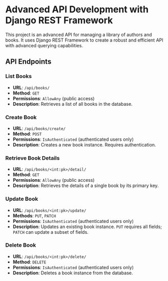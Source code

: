 # Advanced API Development with Django REST Framework

This project is an advanced API for managing a library of authors and books. It uses Django REST Framework to create a robust and efficient API with advanced querying capabilities.

## API Endpoints

### List Books
- **URL**: `/api/books/`
- **Method**: `GET`
- **Permissions**: `AllowAny` (public access)
- **Description**: Retrieves a list of all books in the database.

### Create Book
- **URL**: `/api/books/create/`
- **Method**: `POST`
- **Permissions**: `IsAuthenticated` (authenticated users only)
- **Description**: Creates a new book instance. Requires authentication.

### Retrieve Book Details
- **URL**: `/api/books/<int:pk>/detail/`
- **Method**: `GET`
- **Permissions**: `AllowAny` (public access)
- **Description**: Retrieves the details of a single book by its primary key.

### Update Book
- **URL**: `/api/books/<int:pk>/update/`
- **Methods**: `PUT`, `PATCH`
- **Permissions**: `IsAuthenticated` (authenticated users only)
- **Description**: Updates an existing book instance. `PUT` requires all fields; `PATCH` can update a subset of fields.

### Delete Book
- **URL**: `/api/books/<int:pk>/delete/`
- **Method**: `DELETE`
- **Permissions**: `IsAuthenticated` (authenticated users only)
- **Description**: Deletes a book instance from the database.